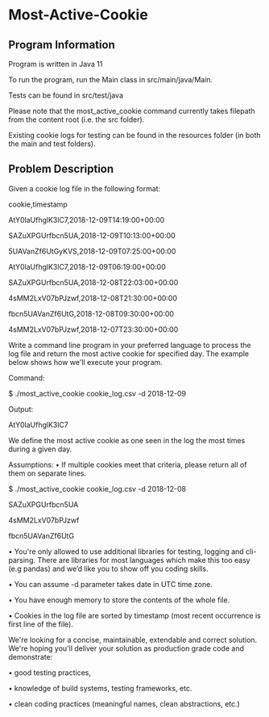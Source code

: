 # Most-Active-Cookie


## Program Information

Program is written in Java 11

To run the program, run the Main class in src/main/java/Main.

Tests can be found in src/test/java

Please note that the most_active_cookie command currently takes filepath from the content root (i.e. the src folder).

Existing cookie logs for testing can be found in the resources folder (in both the main and test folders).


## Problem Description


Given a cookie log file in the following format:

cookie,timestamp

AtY0laUfhglK3lC7,2018-12-09T14:19:00+00:00

SAZuXPGUrfbcn5UA,2018-12-09T10:13:00+00:00

5UAVanZf6UtGyKVS,2018-12-09T07:25:00+00:00

AtY0laUfhglK3lC7,2018-12-09T06:19:00+00:00

SAZuXPGUrfbcn5UA,2018-12-08T22:03:00+00:00

4sMM2LxV07bPJzwf,2018-12-08T21:30:00+00:00

fbcn5UAVanZf6UtG,2018-12-08T09:30:00+00:00

4sMM2LxV07bPJzwf,2018-12-07T23:30:00+00:00

Write a command line program in your preferred language to process the log file and return the most active cookie for specified day. The example below shows how we'll execute your program.

Command:

$ ./most_active_cookie cookie_log.csv -d 2018-12-09

Output:

AtY0laUfhglK3lC7


We define the most active cookie as one seen in the log the most times during a given day.

Assumptions:
•	If multiple cookies meet that criteria, please return all of them on separate lines.

$ ./most_active_cookie cookie_log.csv -d 2018-12-08

SAZuXPGUrfbcn5UA

4sMM2LxV07bPJzwf

fbcn5UAVanZf6UtG

•	You're only allowed to use additional libraries for testing, logging and cli-parsing. There are libraries for most languages which make this too easy (e.g pandas) and we’d like you to show off you coding skills.

•	You can assume -d parameter takes date in UTC time zone.

•	You have enough memory to store the contents of the whole file.

•	Cookies in the log file are sorted by timestamp (most recent occurrence is first line of the file).

We're looking for a concise, maintainable, extendable and correct solution. We're hoping you'll deliver your solution as production grade code and demonstrate:

•	good testing practices,

•	knowledge of build systems, testing frameworks, etc.

•	clean coding practices (meaningful names, clean abstractions, etc.)

